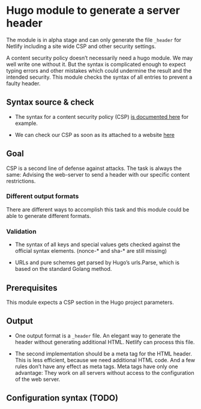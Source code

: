 # Hugo module to generate a server header

The module is in alpha stage and can only generate the file `_header` for Netlify including a site wide CSP and other security settings.

A content security policy doesn’t necessarily need a hugo module. We may well write one without it. But the syntax is complicated enough to expect typing errors and other mistakes which could undermine the result and the intended security. This module checks the syntax of all entries to prevent a faulty header.

## Syntax source & check

- The syntax for a content security policy (CSP) [is documented here][csp] for example.

- We can check our CSP as soon as its attached to a website [here](https://observatory.mozilla.org/)

## Goal

CSP is a second line of defense against attacks. The task is always the same: Advising the web-server to send a header with our specific content restrictions. 

### Different output formats

There are different ways to accomplish this task and this module could be able to generate different formats.

### Validation

- The syntax of all keys and special values gets checked against the official syntax elements.  (nonce-* and sha-* are still missing)

- URLs and pure schemes get parsed by Hugo’s urls.Parse, which is based on the standard Golang method.

## Prerequisites

This module expects a CSP section in the Hugo project parameters.

## Output

- One output format is a `_header` file. An elegant way to generate the header without generating additional HTML. Netlify can process this file.

- The second implementation should be a meta tag for the HTML header. This is less efficient, because we need additional HTML code. And a few rules don’t have any effect as meta tags. Meta tags have only one advantage: They work on all servers without access to the configuration of the web server.  

[csp]: https://developer.mozilla.org/en-US/docs/Web/HTTP/CSP "MDN"

## Configuration syntax (TODO)
